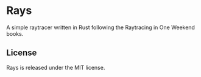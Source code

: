 # Rays

A simple raytracer written in Rust following the Raytracing in One Weekend books.

## License

Rays is released under the MIT license.